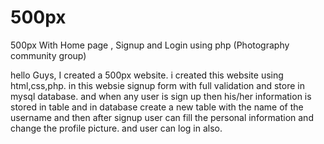 # 500px
500px With Home page , Signup and Login using php (Photography community group)

hello Guys,
    I created a 500px website. i created this website using html,css,php.
    in this websie signup form with full validation and store in mysql database. and when any user is sign up then his/her information is stored in table and in database create a new table with the name of the username and then after signup user can fill the personal information and change the profile picture. and user can log in also.
    
